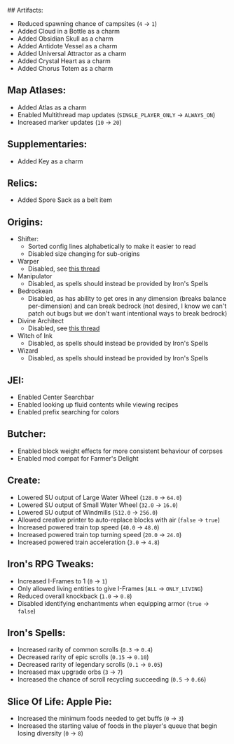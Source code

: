 \## Artifacts:    
- Reduced spawning chance of campsites (`4` -> `1`)    
- Added Cloud in a Bottle as a charm    
- Added Obsidian Skull as a charm    
- Added Antidote Vessel as a charm    
- Added Universal Attractor as a charm    
- Added Crystal Heart as a charm    
- Added Chorus Totem as a charm    
## Map Atlases:    
- Added Atlas as a charm    
- Enabled Multithread map updates (`SINGLE_PLAYER_ONLY` -> `ALWAYS_ON`)    
- Increased marker updates (`10` -> `20`)    
## Supplementaries:    
- Added Key as a charm    
## Relics:    
- Added Spore Sack as a belt item    
## Origins:    
- Shifter:    
   - Sorted config lines alphabetically to make it easier to read    
   - Disabled size changing for sub-origins    
- Warper    
   - Disabled, see [this thread](https://github.com/RealSourceOfficial/DungeonsAndPistons/blob/main/workflows/porting/Disable%20End-based%20origins.md)    
- Manipulator    
   - Disabled, as spells should instead be provided by Iron's Spells    
- Bedrockean    
   - Disabled, as has ability to get ores in any dimension (breaks balance per-dimension) and can break bedrock (not desired, I know we can't patch out bugs but we don't want intentional ways to break bedrock)    
- Divine Architect    
   - Disabled, see [this thread](https://github.com/RealSourceOfficial/DungeonsAndPistons/blob/main/workflows/porting/Disable%20End-based%20origins.md)    
- Witch of Ink    
   - Disabled, as spells should instead be provided by Iron's Spells    
- Wizard    
   - Disabled, as spells should instead be provided by Iron's Spells    
## JEI:    
- Enabled Center Searchbar    
- Enabled looking up fluid contents while viewing recipes    
- Enabled prefix searching for colors    
## Butcher:    
- Enabled block weight effects for more consistent behaviour of corpses    
- Enabled mod compat for Farmer's Delight    
## Create:    
- Lowered SU output of Large Water Wheel (`128.0` -> `64.0`)    
- Lowered SU output of Small Water Wheel (`32.0` -> `16.0`)    
- Lowered SU output of Windmills (`512.0` -> `256.0`)    
- Allowed creative printer to auto-replace blocks with air (`false` -> `true`)    
- Increased powered train top speed (`40.0` -> `48.0`)    
- Increased powered train top turning speed (`20.0` -> `24.0`)    
- Increased powered train acceleration (`3.0` -> `4.8`)    
## Iron's RPG Tweaks:    
- Increased I-Frames to 1 (`0` -> `1`)    
- Only allowed living entities to give I-Frames (`ALL` -> `ONLY_LIVING`)    
- Reduced overall knockback (`1.0` -> `0.8`)    
- Disabled identifying enchantments when equipping armor (`true` -> `false`)    
## Iron's Spells:    
- Increased rarity of common scrolls (`0.3` -> `0.4`)    
- Decreased rarity of epic scrolls (`0.15` -> `0.10`)    
- Decreased rarity of legendary scrolls (`0.1` -> `0.05`)    
- Increased max upgrade orbs (`3` -> `7`)    
- Increased the chance of scroll recycling succeeding (`0.5` -> `0.66`)    
## Slice Of Life: Apple Pie:    
- Increased the minimum foods needed to get buffs (`0` -> `3`)       
- Increased the starting value of foods in the player's queue that begin losing diversity (`0` -> `8`)      